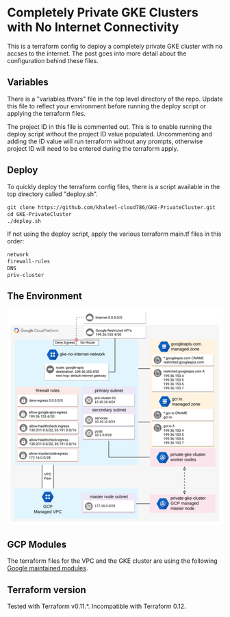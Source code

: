 # Completely Private GKE Clusters with No Internet Connectivity

This is a terraform config to deploy a completely private GKE cluster
with no accses to the internet. The post goes into 
more detail about the configuration behind these files.

## Variables
There is a "variables.tfvars" file in the top level directory of the repo.
Update this file to reflect your environment before running the deploy script
or applying the terraform files.

The project ID in this file is commented out. This is to enable running the deploy script without 
the project ID value populated. Uncommenting and adding the ID value will run terraform without any prompts, 
otherwise project ID will need to be entered during the terraform apply.

## Deploy

To quickly deploy the terraform config files, there is a script available
in the top directory called "deploy.sh". 

```
git clone https://github.com/khaleel-cloud786/GKE-PrivateCluster.git
cd GKE-PrivateCluster
./deploy.sh
```

If not using the deploy script, apply the various terraform main.tf files in this order:

```
network
firewall-rules
DNS
priv-cluster
```

## The Environment

![alt text](diagram.png)


## GCP Modules  

The terraform files for the VPC and the GKE cluster are using the following [Google maintained modules](https://github.com/terraform-google-modules). 


## Terraform version
Tested with Terraform v0.11.*. Incompatible with Terraform 0.12.
